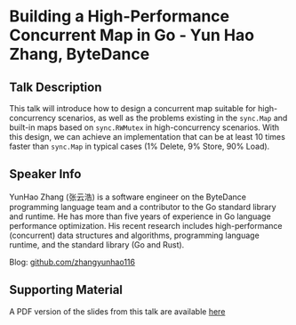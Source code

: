 # Building a High-Performance Concurrent Map in Go - Yun Hao Zhang, ByteDance

## Talk Description

This talk will introduce how to design a concurrent map suitable for high-concurrency scenarios, as well as the problems existing in the `sync.Map` and built-in maps based on `sync.RWMutex` in high-concurrency scenarios. With this design, we can achieve an implementation that can be at least 10 times faster than `sync.Map` in typical cases (1% Delete, 9% Store, 90% Load).

## Speaker Info

YunHao Zhang (张云浩) is a software engineer on the ByteDance programming language team and a contributor to the Go standard library and runtime. He has more than five years of experience in Go language performance optimization. His recent research includes high-performance (concurrent) data structures and algorithms, programming language runtime, and the standard library (Go and Rust).

Blog: [github.com/zhangyunhao116](https://github.com/zhangyunhao116)

## Supporting Material

A PDF version of the slides from this talk are available [here](./YunHao%20Zhang%20-%20Building%20a%20High-Performance%20Concurrent%20Map%20in%20Go.pdf)
